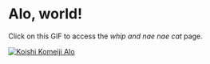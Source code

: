 # Alo, world!

Click on this GIF to access the *whip and nae nae cat* page.

[![Koishi Komeiji Alo](https://media.tenor.com/s1JyKybrd-cAAAAC/alo-koishi.gif)](/whip-and-nae-nae-cat-page.html)
